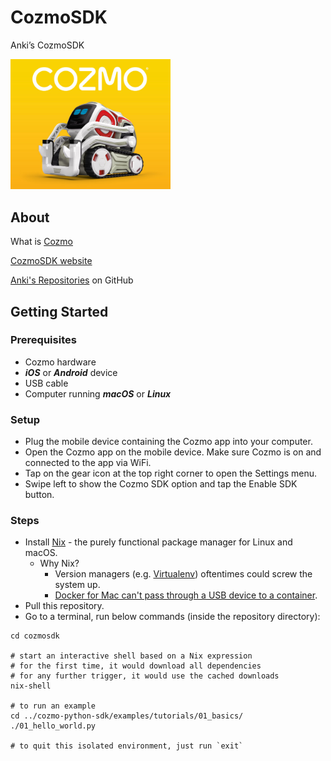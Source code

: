 # CozmoSDK
Anki’s CozmoSDK

<img src="https://github.com/thyrlian/CozmoSDK/blob/master/images/cozmo.jpg?raw=true" width="256">

## About

What is [Cozmo](https://www.anki.com/cozmo)

[CozmoSDK website](https://developer.anki.com/)

[Anki's Repositories](https://github.com/anki/) on GitHub

## Getting Started

### Prerequisites

* Cozmo hardware
* ***iOS*** or ***Android*** device
* USB cable
* Computer running ***macOS*** or ***Linux***

### Setup

* Plug the mobile device containing the Cozmo app into your computer.
* Open the Cozmo app on the mobile device. Make sure Cozmo is on and connected to the app via WiFi.
* Tap on the gear icon at the top right corner to open the Settings menu.
* Swipe left to show the Cozmo SDK option and tap the Enable SDK button.

### Steps

* Install [Nix](https://nixos.org/nix/) - the purely functional package manager for Linux and macOS.
  * Why Nix?
    * Version managers (e.g. [Virtualenv](https://virtualenv.pypa.io/en/stable/)) oftentimes could screw the system up.
    * [Docker for Mac can't pass through a USB device to a container](https://docs.docker.com/docker-for-mac/faqs/#can-i-pass-through-a-usb-device-to-a-container).
* Pull this repository.
* Go to a terminal, run below commands (inside the repository directory):
```shell
cd cozmosdk

# start an interactive shell based on a Nix expression
# for the first time, it would download all dependencies
# for any further trigger, it would use the cached downloads
nix-shell

# to run an example
cd ../cozmo-python-sdk/examples/tutorials/01_basics/
./01_hello_world.py

# to quit this isolated environment, just run `exit`
```
